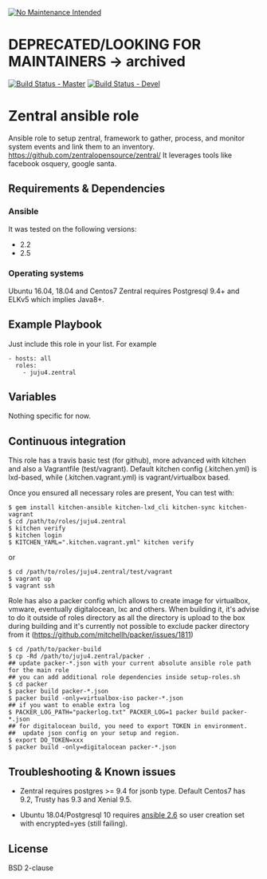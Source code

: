 [![No Maintenance Intended](http://unmaintained.tech/badge.svg)](http://unmaintained.tech/)
# DEPRECATED/LOOKING FOR MAINTAINERS -> archived

[![Build Status - Master](https://travis-ci.org/juju4/ansible-zentral.svg?branch=master)](https://travis-ci.org/juju4/ansible-zentral)
[![Build Status - Devel](https://travis-ci.org/juju4/ansible-zentral.svg?branch=devel)](https://travis-ci.org/juju4/ansible-zentral/branches)
# Zentral ansible role

Ansible role to setup zentral, framework to gather, process, and monitor system events and link them to an inventory.
https://github.com/zentralopensource/zentral/
It leverages tools like facebook osquery, google santa.

## Requirements & Dependencies

### Ansible
It was tested on the following versions:
 * 2.2
 * 2.5

### Operating systems

Ubuntu 16.04, 18.04 and Centos7
Zentral requires Postgresql 9.4+ and ELKv5 which implies Java8+.

## Example Playbook

Just include this role in your list.
For example

```
- hosts: all
  roles:
    - juju4.zentral
```

## Variables

Nothing specific for now.

## Continuous integration

This role has a travis basic test (for github), more advanced with kitchen and also a Vagrantfile (test/vagrant).
Default kitchen config (.kitchen.yml) is lxd-based, while (.kitchen.vagrant.yml) is vagrant/virtualbox based.

Once you ensured all necessary roles are present, You can test with:
```
$ gem install kitchen-ansible kitchen-lxd_cli kitchen-sync kitchen-vagrant
$ cd /path/to/roles/juju4.zentral
$ kitchen verify
$ kitchen login
$ KITCHEN_YAML=".kitchen.vagrant.yml" kitchen verify
```
or
```
$ cd /path/to/roles/juju4.zentral/test/vagrant
$ vagrant up
$ vagrant ssh
```

Role has also a packer config which allows to create image for virtualbox, vmware, eventually digitalocean, lxc and others.
When building it, it's advise to do it outside of roles directory as all the directory is upload to the box during building 
and it's currently not possible to exclude packer directory from it (https://github.com/mitchellh/packer/issues/1811)
```
$ cd /path/to/packer-build
$ cp -Rd /path/to/juju4.zentral/packer .
## update packer-*.json with your current absolute ansible role path for the main role
## you can add additional role dependencies inside setup-roles.sh
$ cd packer
$ packer build packer-*.json
$ packer build -only=virtualbox-iso packer-*.json
## if you want to enable extra log
$ PACKER_LOG_PATH="packerlog.txt" PACKER_LOG=1 packer build packer-*.json
## for digitalocean build, you need to export TOKEN in environment.
##  update json config on your setup and region.
$ export DO_TOKEN=xxx
$ packer build -only=digitalocean packer-*.json
```

## Troubleshooting & Known issues

* Zentral requires postgres >= 9.4 for jsonb type.
Default Centos7 has 9.2, Trusty has 9.3 and Xenial 9.5.

* Ubuntu 18.04/Postgresql 10 requires [ansible 2.6](https://github.com/ansible/ansible/issues/25823) so user creation set with encrypted=yes (still failing).

## License

BSD 2-clause

